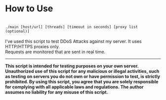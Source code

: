 <h1>How to Use</h1><br>
<code>./main [host/url] [threads] [timeout in seconds] [proxy list (optional)]</code>
<br><br>
I've used this script to test DDoS Attacks against my server. It uses HTTP/HTTPS proxies only.<br>
Requests are monitored that are sent in real time.
<hr>
<b>This script is intended for testing purposes on your own server. Unauthorized use of this script for any malicious or illegal activities, such as testing on servers you do not own or have permission to test, is strictly prohibited. By using this script, you agree that you are solely responsible for complying with all applicable laws and regulations. The author assumes no liability for any misuse of this script.</b>
